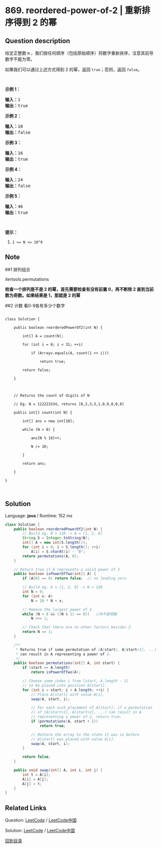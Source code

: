 ﻿# 869. reordered-power-of-2 | 重新排序得到 2 的幂

## Question description

<!--If you want to use the English description, use <p>You are given an integer <code>n</code>. We reorder the digits in any order (including the original order) such that the leading digit is not zero.</p>

<p>Return <code>true</code> <em>if and only if we can do this so that the resulting number is a power of two</em>.</p>

<p>&nbsp;</p>
<p><strong>Example 1:</strong></p>

<pre>
<strong>Input:</strong> n = 1
<strong>Output:</strong> true
</pre>

<p><strong>Example 2:</strong></p>

<pre>
<strong>Input:</strong> n = 10
<strong>Output:</strong> false
</pre>

<p>&nbsp;</p>
<p><strong>Constraints:</strong></p>

<ul>
	<li><code>1 &lt;= n &lt;= 10<sup>9</sup></code></li>
</ul>
 instead-->
<p>给定正整数 <code>N</code>&nbsp;，我们按任何顺序（包括原始顺序）将数字重新排序，注意其前导数字不能为零。</p>

<p>如果我们可以通过上述方式得到&nbsp;2 的幂，返回 <code>true</code>；否则，返回 <code>false</code>。</p>

<p>&nbsp;</p>

<ol>
</ol>

<p><strong>示例 1：</strong></p>

<pre><strong>输入：</strong>1
<strong>输出：</strong>true
</pre>

<p><strong>示例 2：</strong></p>

<pre><strong>输入：</strong>10
<strong>输出：</strong>false
</pre>

<p><strong>示例 3：</strong></p>

<pre><strong>输入：</strong>16
<strong>输出：</strong>true
</pre>

<p><strong>示例 4：</strong></p>

<pre><strong>输入：</strong>24
<strong>输出：</strong>false
</pre>

<p><strong>示例 5：</strong></p>

<pre><strong>输入：</strong>46
<strong>输出：</strong>true
</pre>

<p>&nbsp;</p>

<p><strong>提示：</strong></p>

<ol>
	<li><code>1 &lt;= N &lt;= 10^9</code></li>
</ol>


## Note

##1 排列组合        

itertools.permutations



**检查一个排列是不是 2 的幂，首先需要检查有没有前置 0，再不断除 2 直到当前数为奇数。如果结果是 1，那就是 2 的幂**



##2 计数     看0-9各有多少个数字

```

class Solution {

    public boolean reorderedPowerOf2(int N) {

        int[] A = count(N);

        for (int i = 0; i < 31; ++i)

            if (Arrays.equals(A, count(1 << i)))

                return true;

        return false;

    }



    // Returns the count of digits of N

    // Eg. N = 112223334, returns [0,2,3,3,1,0,0,0,0,0]

    public int[] count(int N) {

        int[] ans = new int[10];

        while (N > 0) {

            ans[N % 10]++;

            N /= 10;

        }

        return ans;

    }

}



```








## Solution

Language: **java**  /  Runtime: 152 ms

```java
class Solution {
    public boolean reorderedPowerOf2(int N) {
        // Build eg. N = 128 -> A = [1, 2, 8]
        String S = Integer.toString(N);
        int[] A = new int[S.length()];
        for (int i = 0; i < S.length(); ++i)
            A[i] = S.charAt(i) - '0';
        return permutations(A, 0);
    }

    // Return true if A represents a valid power of 2
    public boolean isPowerOfTwo(int[] A) {
        if (A[0] == 0) return false;  // no leading zero

        // Build eg. A = [1, 2, 8] -> N = 128
        int N = 0;
        for (int x: A)
            N = 10 * N + x;

        // Remove the largest power of 2
        while (N > 0 && ((N & 1) == 0))   //N不是奇数
            N >>= 1;

        // Check that there are no other factors besides 2
        return N == 1;
    }

    /**
     * Returns true if some permutation of (A[start], A[start+1], ...)
     * can result in A representing a power of 2.
     */
    public boolean permutations(int[] A, int start) {
        if (start == A.length)
            return isPowerOfTwo(A);

        // Choose some index i from [start, A.length - 1]
        // to be placed into position A[start].
        for (int i = start; i < A.length; ++i) {
            // Place A[start] with value A[i].
            swap(A, start, i);

            // For each such placement of A[start], if a permutation
            // of (A[start+1], A[start+2], ...) can result in A
            // representing a power of 2, return true.
            if (permutations(A, start + 1))
                return true;

            // Restore the array to the state it was in before
            // A[start] was placed with value A[i].
            swap(A, start, i);
        }

        return false;
    }

    public void swap(int[] A, int i, int j) {
        int t = A[i];
        A[i] = A[j];
        A[j] = t;
    }
}


```



## Related Links

Question: [LeetCode](https://leetcode.com/problems/reordered-power-of-2/description/)  /  [LeetCode中国](https://leetcode-cn.com/problems/reordered-power-of-2/description/)

Solution: [LeetCode](https://leetcode.com/articles/reordered-power-of-2/)  /  [LeetCode中国](https://leetcode-cn.com/articles/reordered-power-of-2/)

[回到目录](../README.md)